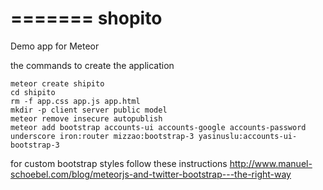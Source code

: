 =======
shopito
=======

Demo app for Meteor

the commands to create the application

    meteor create shipito
    cd shipito
    rm -f app.css app.js app.html
    mkdir -p client server public model
    meteor remove insecure autopublish
    meteor add bootstrap accounts-ui accounts-google accounts-password underscore iron:router mizzao:bootstrap-3 yasinuslu:accounts-ui-bootstrap-3

for custom bootstrap styles follow these instructions http://www.manuel-schoebel.com/blog/meteorjs-and-twitter-bootstrap---the-right-way
